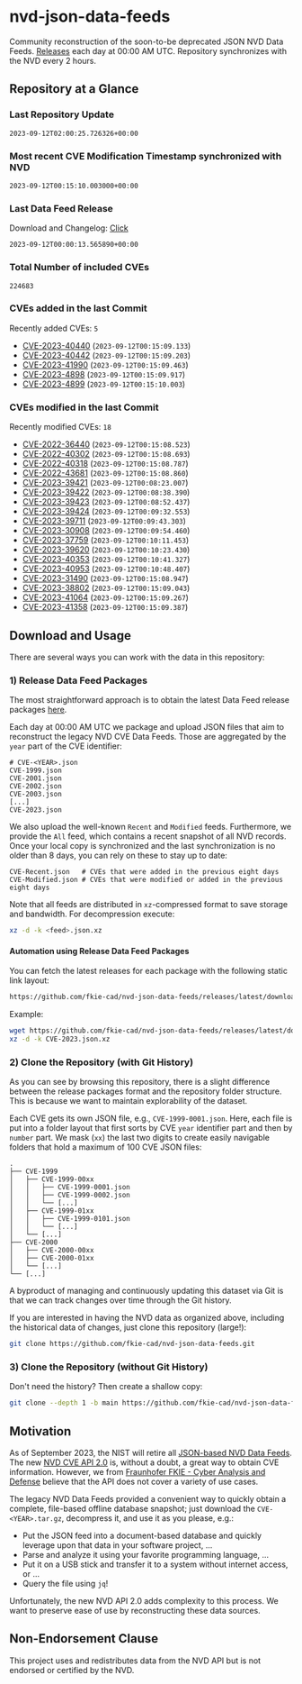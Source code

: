 # nvd-json-data-feeds

Community reconstruction of the soon-to-be deprecated JSON NVD Data Feeds. 
[Releases](https://github.com/fkie-cad/nvd-json-data-feeds/releases/latest) each day at 00:00 AM UTC.
Repository synchronizes with the NVD every 2 hours.

## Repository at a Glance

### Last Repository Update

```plain
2023-09-12T02:00:25.726326+00:00
```

### Most recent CVE Modification Timestamp synchronized with NVD

```plain
2023-09-12T00:15:10.003000+00:00
```

### Last Data Feed Release

Download and Changelog: [Click](https://github.com/fkie-cad/nvd-json-data-feeds/releases/latest)

```plain
2023-09-12T00:00:13.565890+00:00
```

### Total Number of included CVEs

```plain
224683
```

### CVEs added in the last Commit

Recently added CVEs: `5`

* [CVE-2023-40440](CVE-2023/CVE-2023-404xx/CVE-2023-40440.json) (`2023-09-12T00:15:09.133`)
* [CVE-2023-40442](CVE-2023/CVE-2023-404xx/CVE-2023-40442.json) (`2023-09-12T00:15:09.203`)
* [CVE-2023-41990](CVE-2023/CVE-2023-419xx/CVE-2023-41990.json) (`2023-09-12T00:15:09.463`)
* [CVE-2023-4898](CVE-2023/CVE-2023-48xx/CVE-2023-4898.json) (`2023-09-12T00:15:09.917`)
* [CVE-2023-4899](CVE-2023/CVE-2023-48xx/CVE-2023-4899.json) (`2023-09-12T00:15:10.003`)


### CVEs modified in the last Commit

Recently modified CVEs: `18`

* [CVE-2022-36440](CVE-2022/CVE-2022-364xx/CVE-2022-36440.json) (`2023-09-12T00:15:08.523`)
* [CVE-2022-40302](CVE-2022/CVE-2022-403xx/CVE-2022-40302.json) (`2023-09-12T00:15:08.693`)
* [CVE-2022-40318](CVE-2022/CVE-2022-403xx/CVE-2022-40318.json) (`2023-09-12T00:15:08.787`)
* [CVE-2022-43681](CVE-2022/CVE-2022-436xx/CVE-2022-43681.json) (`2023-09-12T00:15:08.860`)
* [CVE-2023-39421](CVE-2023/CVE-2023-394xx/CVE-2023-39421.json) (`2023-09-12T00:08:23.007`)
* [CVE-2023-39422](CVE-2023/CVE-2023-394xx/CVE-2023-39422.json) (`2023-09-12T00:08:38.390`)
* [CVE-2023-39423](CVE-2023/CVE-2023-394xx/CVE-2023-39423.json) (`2023-09-12T00:08:52.437`)
* [CVE-2023-39424](CVE-2023/CVE-2023-394xx/CVE-2023-39424.json) (`2023-09-12T00:09:32.553`)
* [CVE-2023-39711](CVE-2023/CVE-2023-397xx/CVE-2023-39711.json) (`2023-09-12T00:09:43.303`)
* [CVE-2023-30908](CVE-2023/CVE-2023-309xx/CVE-2023-30908.json) (`2023-09-12T00:09:54.460`)
* [CVE-2023-37759](CVE-2023/CVE-2023-377xx/CVE-2023-37759.json) (`2023-09-12T00:10:11.453`)
* [CVE-2023-39620](CVE-2023/CVE-2023-396xx/CVE-2023-39620.json) (`2023-09-12T00:10:23.430`)
* [CVE-2023-40353](CVE-2023/CVE-2023-403xx/CVE-2023-40353.json) (`2023-09-12T00:10:41.327`)
* [CVE-2023-40953](CVE-2023/CVE-2023-409xx/CVE-2023-40953.json) (`2023-09-12T00:10:48.407`)
* [CVE-2023-31490](CVE-2023/CVE-2023-314xx/CVE-2023-31490.json) (`2023-09-12T00:15:08.947`)
* [CVE-2023-38802](CVE-2023/CVE-2023-388xx/CVE-2023-38802.json) (`2023-09-12T00:15:09.043`)
* [CVE-2023-41064](CVE-2023/CVE-2023-410xx/CVE-2023-41064.json) (`2023-09-12T00:15:09.267`)
* [CVE-2023-41358](CVE-2023/CVE-2023-413xx/CVE-2023-41358.json) (`2023-09-12T00:15:09.387`)


## Download and Usage

There are several ways you can work with the data in this repository:

### 1) Release Data Feed Packages

The most straightforward approach is to obtain the latest Data Feed release packages [here](https://github.com/fkie-cad/nvd-json-data-feeds/releases/latest).

Each day at 00:00 AM UTC we package and upload JSON files that aim to reconstruct the legacy NVD CVE Data Feeds.
Those are aggregated by the `year` part of the CVE identifier:

```
# CVE-<YEAR>.json
CVE-1999.json
CVE-2001.json
CVE-2002.json
CVE-2003.json
[...]
CVE-2023.json
```

We also upload the well-known `Recent` and `Modified` feeds.
Furthermore, we provide the `All` feed, which contains a recent snapshot of all NVD records.
Once your local copy is synchronized and the last synchronization is no older than 8 days, you can rely on these to stay up to date:

```plain
CVE-Recent.json   # CVEs that were added in the previous eight days
CVE-Modified.json # CVEs that were modified or added in the previous eight days
```

Note that all feeds are distributed in `xz`-compressed format to save storage and bandwidth.
For decompression execute:

```sh
xz -d -k <feed>.json.xz
```


#### Automation using Release Data Feed Packages

You can fetch the latest releases for each package with the following static link layout:

```sh
https://github.com/fkie-cad/nvd-json-data-feeds/releases/latest/download/CVE-<YEAR>.json.xz
```

Example:

```sh
wget https://github.com/fkie-cad/nvd-json-data-feeds/releases/latest/download/CVE-2023.json.xz
xz -d -k CVE-2023.json.xz
```

### 2) Clone the Repository (with Git History)

As you can see by browsing this repository, there is a slight difference between the release packages format and the repository folder structure.
This is because we want to maintain explorability of the dataset.

Each CVE gets its own JSON file, e.g., `CVE-1999-0001.json`.
Here, each file is put into a folder layout that first sorts by CVE `year` identifier part and then by `number` part.
We mask (`xx`) the last two digits to create easily navigable folders that hold a maximum of 100 CVE JSON files:

```plain
.
├── CVE-1999
│   ├── CVE-1999-00xx
│   │   ├── CVE-1999-0001.json
│   │   ├── CVE-1999-0002.json
│   │   └── [...]
│   ├── CVE-1999-01xx
│   │   ├── CVE-1999-0101.json
│   │   └── [...]
│   └── [...]
├── CVE-2000
│   ├── CVE-2000-00xx
│   ├── CVE-2000-01xx
│   └── [...]
└── [...]
```

A byproduct of managing and continuously updating this dataset via Git is that we can track changes over time through the Git history.

If you are interested in having the NVD data as organized above, including the historical data of changes, just clone this repository (large!):

```sh
git clone https://github.com/fkie-cad/nvd-json-data-feeds.git
```

### 3) Clone the Repository (without Git History)

Don't need the history? Then create a shallow copy:

```sh
git clone --depth 1 -b main https://github.com/fkie-cad/nvd-json-data-feeds.git
```

## Motivation

As of September 2023, the NIST will retire all [JSON-based NVD Data Feeds](https://nvd.nist.gov/vuln/data-feeds#divRetirementBanner-1).
The new [NVD CVE API 2.0](https://nvd.nist.gov/developers/vulnerabilities) is, without a doubt, a great way to obtain CVE information.
However, we from [Fraunhofer FKIE - Cyber Analysis and Defense](https://www.fkie.fraunhofer.de/en/departments/cad.html) believe that the API does not cover a variety of use cases.

The legacy NVD Data Feeds provided a convenient way to quickly obtain a complete, file-based offline database snapshot; just download the `CVE-<YEAR>.tar.gz`, decompress it, and use it as you please, e.g.:

* Put the JSON feed into a document-based database and quickly leverage upon that data in your software project, ...
* Parse and analyze it using your favorite programming language, ...
* Put it on a USB stick and transfer it to a system without internet access, or ...
* Query the file using `jq`!

Unfortunately, the new NVD API 2.0 adds complexity to this process.
We want to preserve ease of use by reconstructing these data sources.

## Non-Endorsement Clause

This project uses and redistributes data from the NVD API but is not endorsed or certified by the NVD.